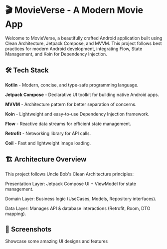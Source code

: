 🎬 MovieVerse - A Modern Movie App
====

Welcome to MovieVerse, a beautifully crafted Android application built using Clean Architecture, Jetpack Compose, and MVVM. This project follows best practices for modern Android development, integrating Flow, State Management, and Koin for Dependency Injection.

🛠️ Tech Stack
----

**Kotlin** - Modern, concise, and type-safe programming language.

**Jetpack Compose** - Declarative UI toolkit for building native Android apps.

**MVVM** - Architecture pattern for better separation of concerns.

**Koin** - Lightweight and easy-to-use Dependency Injection framework.

**Flow** - Reactive data streams for efficient state management.

**Retrofit** - Networking library for API calls.

**Coil** - Fast and lightweight image loading.


🏗️ Architecture Overview
----

This project follows Uncle Bob's Clean Architecture principles:

Presentation Layer: Jetpack Compose UI + ViewModel for state management.

Domain Layer: Business logic (UseCases, Models, Repository interfaces).

Data Layer: Manages API & database interactions (Retrofit, Room, DTO mapping).


📸 Screenshots 
----

Showcase some amazing UI designs and features
